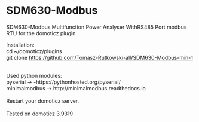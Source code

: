# SDM630-Modbus
SDM630-Modbus  Multifunction Power Analyser WithRS485 Port modbus RTU for the domoticz plugin

Installation: <br>
cd ~/domoticz/plugins<br>
git clone https://github.com/Tomasz-Rutkowski-all/SDM630-Modbus-min-1 <br>

<br>
Used python modules: <br>
pyserial -> -https://pythonhosted.org/pyserial/ <br>
minimalmodbus -> http://minimalmodbus.readthedocs.io<br>
<br>
Restart your domoticz server.
<br>
<br>
Tested on domoticz 3.9319

